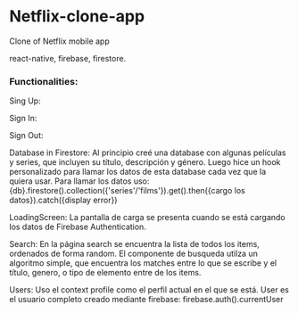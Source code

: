 # Netflix-clone-app

Clone of Netflix mobile app

react-native, firebase, firestore.

### Functionalities:

Sing Up:

Sign In:

Sign Out:

Database in Firestore:
  Al principio creé una database con algunas películas y series, que incluyen su título, descripción y género.
  Luego hice un hook personalizado para llamar los datos de esta database cada vez que la quiera usar.
  Para llamar los datos uso: {db}.firestore().collection({'series'/'films'}).get().then({cargo los datos}).catch({display error})

LoadingScreen:
  La pantalla de carga se presenta cuando se está cargando los datos de Firebase Authentication.

Search:
  En la página search se encuentra la lista de todos los items, ordenados de forma random.
  El componente de busqueda utilza un algoritmo simple, que encuentra los matches entre lo que se escribe y el título, genero, o tipo de elemento entre de los items.

Users:
  Uso el context profile como el perfil actual en el que se está.
  User es el usuario completo creado mediante firebase: firebase.auth().currentUser

